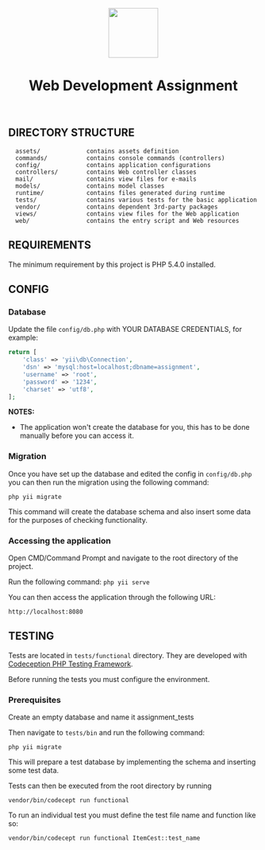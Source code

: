 <p align="center">
    <a href="https://github.com/yiisoft" target="_blank">
        <img src="https://avatars0.githubusercontent.com/u/993323" height="100px">
    </a>
    <h1 align="center">Web Development Assignment</h1>
    <br>
</p>

DIRECTORY STRUCTURE
-------------------

      assets/             contains assets definition
      commands/           contains console commands (controllers)
      config/             contains application configurations
      controllers/        contains Web controller classes
      mail/               contains view files for e-mails
      models/             contains model classes
      runtime/            contains files generated during runtime
      tests/              contains various tests for the basic application
      vendor/             contains dependent 3rd-party packages
      views/              contains view files for the Web application
      web/                contains the entry script and Web resources



REQUIREMENTS
------------

The minimum requirement by this project is PHP 5.4.0 installed.

CONFIG
------------

### Database

Update the file `config/db.php` with YOUR DATABASE CREDENTIALS, for example:

```php
return [
    'class' => 'yii\db\Connection',
    'dsn' => 'mysql:host=localhost;dbname=assignment',
    'username' => 'root',
    'password' => '1234',
    'charset' => 'utf8',
];
```

**NOTES:**
- The application won't create the database for you, this has to be done manually before you can access it.

### Migration 

Once you have set up the database and edited the config in `config/db.php` you can then run the migration using the following command: 

`php yii migrate`

This command will create the database schema and also insert some data for the purposes of checking functionality. 


### Accessing the application 

Open CMD/Command Prompt and navigate to the root directory of the project. 

Run the following command: 
`php yii serve`

You can then access the application through the following URL:

~~~
http://localhost:8080
~~~


TESTING
-------

Tests are located in `tests/functional` directory. They are developed with [Codeception PHP Testing Framework](http://codeception.com/).

Before running the tests you must configure the environment. 

### Prerequisites 
Create an empty database and name it assignment_tests

Then navigate to `tests/bin` and run the following command: 

`php yii migrate`

This will prepare a test database by implementing the schema and inserting some test data. 

Tests can then be executed from the root directory by running

```
vendor/bin/codecept run functional
```

To run an individual test you must define the test file name and function like so: 
```
vendor/bin/codecept run functional ItemCest::test_name
```



